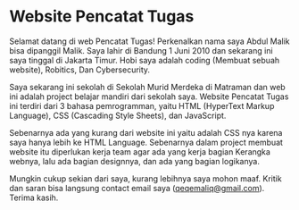 # Website Pencatat Tugas

Selamat datang di web Pencatat Tugas! Perkenalkan nama saya Abdul Malik bisa dipanggil Malik. Saya lahir di Bandung 1 Juni 2010 dan sekarang ini saya tinggal di Jakarta Timur. Hobi saya adalah coding (Membuat sebuah website), Robitics, Dan Cybersecurity.
          
Saya sekarang ini sekolah di Sekolah Murid Merdeka di Matraman dan web ini adalah project belajar mandiri dari sekolah saya. Website Pencatat Tugas ini terdiri dari 3 bahasa pemrogramman, yaitu HTML (HyperText Markup Language), CSS (Cascading Style Sheets), dan JavaScript.
          
Sebenarnya ada yang kurang dari website ini yaitu adalah CSS nya karena saya hanya lebih ke HTML Language. Sebenarnya dalam project membuat website itu diperlukan kerja team agar ada yang kerja
bagian Kerangka webnya, lalu ada bagian designnya, dan ada yang bagian logikanya.
          
Mungkin cukup sekian dari saya, kurang lebihnya saya mohon maaf. Kritik dan saran bisa langsung contact email saya (qeqemaliq@gmail.com). Terima kasih.
